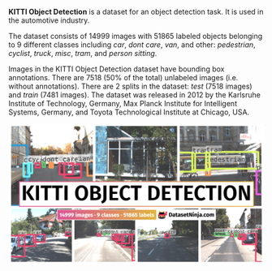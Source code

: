 **KITTI Object Detection** is a dataset for an object detection task. It is used in the automotive industry. 

The dataset consists of 14999 images with 51865 labeled objects belonging to 9 different classes including *car*, *dont care*, *van*, and other: *pedestrian*, *cyclist*, *truck*, *misc*, *tram*, and *person sitting*.

Images in the KITTI Object Detection dataset have bounding box annotations. There are 7518 (50% of the total) unlabeled images (i.e. without annotations). There are 2 splits in the dataset: *test* (7518 images) and *train* (7481 images). The dataset was released in 2012 by the Karlsruhe Institute of Technology, Germany, Max Planck Institute for Intelligent Systems, Germany, and Toyota Technological Institute at Chicago, USA.

<img src="https://github.com/dataset-ninja/kitti-object-detection/raw/main/visualizations/poster.png">
